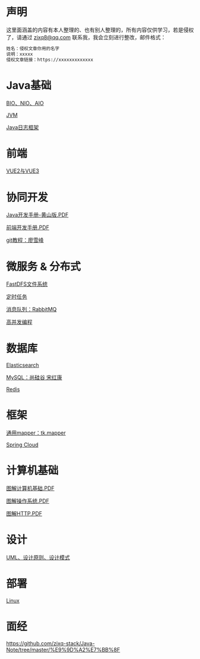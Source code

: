# 声明
这里面涵盖的内容有本人整理的、也有别人整理的，所有内容仅供学习，若是侵权了，请通过 zixq8@qq.com 联系我，我会立刻进行整改，邮件格式：
```txt
姓名：侵权文章你用的名字
说明：xxxxx
侵权文章链接：https://xxxxxxxxxxxxx
```


# Java基础
[BIO、NIO、AIO](https://github.com/zixq-stack/Java-Note/blob/master/Java%20%E5%9F%BA%E7%A1%80/BIO%E3%80%81NIO%E3%80%81AIO.md)

[JVM](https://github.com/zixq-stack/Java-Note/blob/master/Java%20%E5%9F%BA%E7%A1%80/JVM.md)

[Java日志框架](https://github.com/zixq-stack/Java-Note/blob/master/Java%20%E5%9F%BA%E7%A1%80/Java%20%E6%97%A5%E5%BF%97%E6%A1%86%E6%9E%B6%E6%95%B4%E7%90%86.md)


# 前端
[VUE2与VUE3](https://github.com/zixq-stack/Java-Note/blob/master/%E5%89%8D%E7%AB%AF/Vue%E7%B3%BB%E5%88%97/Vue.md)


# 协同开发
[Java开发手册-黄山版.PDF](https://github.com/zixq-stack/Java-Note/blob/master/%E5%8D%8F%E5%90%8C%E5%BC%80%E5%8F%91%26%E9%83%A8%E7%BD%B2%26%E5%B7%A5%E5%85%B7/Java%20%E5%BC%80%E5%8F%91%E6%89%8B%E5%86%8C_%E9%BB%84%E5%B1%B1%E7%89%88.pdf)

[前端开发手册.PDF](https://github.com/zixq-stack/Java-Note/blob/master/%E5%8D%8F%E5%90%8C%E5%BC%80%E5%8F%91%26%E9%83%A8%E7%BD%B2%26%E5%B7%A5%E5%85%B7/%E5%89%8D%E7%AB%AF%E5%BC%80%E5%8F%91%E6%89%8B%E5%86%8C%5B%E5%86%85%E9%83%A8%5D.pdf)

[git教程：廖雪峰](https://www.liaoxuefeng.com/wiki/896043488029600)

# 微服务 & 分布式
[FastDFS文件系统](https://github.com/zixq-stack/Java-Note/blob/master/%E5%BE%AE%E6%9C%8D%E5%8A%A1%26%E5%88%86%E5%B8%83%E5%BC%8F/%E5%88%86%E5%B8%83%E5%BC%8F%E6%96%87%E4%BB%B6%E7%B3%BB%E7%BB%9F/FastDFS.md)

[定时任务](https://github.com/zixq-stack/Java-Note/blob/master/%E5%BE%AE%E6%9C%8D%E5%8A%A1%26%E5%88%86%E5%B8%83%E5%BC%8F/%E5%AE%9A%E6%97%B6%E4%BB%BB%E5%8A%A1/%E5%AE%9A%E6%97%B6%E4%BB%BB%E5%8A%A1.md)


[消息队列：RabbitMQ](https://github.com/zixq-stack/Java-Note/blob/master/%E5%BE%AE%E6%9C%8D%E5%8A%A1%26%E5%88%86%E5%B8%83%E5%BC%8F/%E6%B6%88%E6%81%AF%E9%98%9F%E5%88%97/RabbitMQ/rabbitMQ.md)

[高并发编程](https://github.com/zixq-stack/Java-Note/blob/master/%E5%BE%AE%E6%9C%8D%E5%8A%A1%26%E5%88%86%E5%B8%83%E5%BC%8F/%E6%B7%B1%E5%85%A5%E7%90%86%E8%A7%A3%E9%AB%98%E5%B9%B6%E5%8F%91%E7%BC%96%E7%A8%8B_V2.pdf)



# 数据库
[Elasticsearch](https://github.com/zixq-stack/Java-Note/blob/master/%E6%95%B0%E6%8D%AE%E5%BA%93/ElasticSearch/ElasticSearch.md)

[MySQL：尚硅谷 宋红康](https://github.com/zixq-stack/Java-Note/tree/master/%E6%95%B0%E6%8D%AE%E5%BA%93/MySQL)

[Redis](https://github.com/zixq-stack/Java-Note/tree/master/%E6%95%B0%E6%8D%AE%E5%BA%93/Redis)


# 框架
[通用mapper：tk.mapper](https://github.com/zixq-stack/Java-Note/blob/master/%E6%A1%86%E6%9E%B6/%E9%80%9A%E7%94%A8Mapper/%E9%80%9A%E7%94%A8mapper.md)

[Spring Cloud](https://github.com/zixq-stack/Java-Note/blob/master/%E6%A1%86%E6%9E%B6/SpringCloud%20%E6%95%B4%E5%90%88.md)





# 计算机基础
[图解计算机基础.PDF](https://github.com/zixq-stack/Java-Note/blob/master/%E8%AE%A1%E7%AE%97%E6%9C%BA%E5%9F%BA%E7%A1%80/%E5%9B%BE%E8%A7%A3%E8%AE%A1%E7%AE%97%E6%9C%BA%E5%9F%BA%E7%A1%80.pdf)

[图解操作系统.PDF](https://github.com/zixq-stack/Java-Note/blob/master/%E8%AE%A1%E7%AE%97%E6%9C%BA%E5%9F%BA%E7%A1%80/%E5%9B%BE%E8%A7%A3%E6%93%8D%E4%BD%9C%E7%B3%BB%E7%BB%9F.pdf)

[图解HTTP.PDF](https://github.com/zixq-stack/Java-Note/blob/master/%E8%AE%A1%E7%AE%97%E6%9C%BA%E5%9F%BA%E7%A1%80/%E5%9B%BE%E8%A7%A3HTTP.pdf)



# 设计
[UML、设计原则、设计模式](https://github.com/zixq-stack/Java-Note/blob/master/%E8%AE%BE%E8%AE%A1/UML%E3%80%81%E8%AE%BE%E8%AE%A1%E5%8E%9F%E5%88%99%E3%80%81%E8%AE%BE%E8%AE%A1%E6%A8%A1%E5%BC%8F.md)


# 部署
[Linux](https://github.com/zixq-stack/Java-Note/blob/master/%E9%83%A8%E7%BD%B2/Linux/Linux.pdf)


# 面经
https://github.com/zixq-stack/Java-Note/tree/master/%E9%9D%A2%E7%BB%8F













